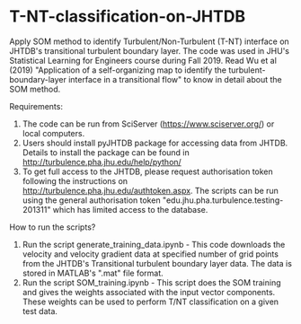 # T-NT-classification-on-JHTDB
Apply SOM method to identify Turbulent/Non-Turbulent (T-NT) interface on JHTDB's transitional turbulent boundary layer. The code was used in JHU's Statistical Learning for Engineers course during Fall 2019.
Read Wu et al (2019) "Application of a self-organizing map to identify the turbulent-boundary-layer interface in a transitional flow" to know in detail about the SOM method.

Requirements:
1. The code can be run from SciServer (https://www.sciserver.org/) or local computers. 
2. Users should install pyJHTDB package for accessing data from JHTDB. Details to install the package can be found in http://turbulence.pha.jhu.edu/help/python/
3. To get full access to the JHTDB, please request authorisation token following the instructions on http://turbulence.pha.jhu.edu/authtoken.aspx. The scripts can be run using the general authorisation token "edu.jhu.pha.turbulence.testing-201311" which has limited access to the database.

How to run the scripts?
1. Run the script generate_training_data.ipynb - This code downloads the velocity and velocity gradient data at specified number of grid points from the JHTDB's Transitional turbulent boundary layer data. The data is stored in MATLAB's ".mat" file format.
2. Run the script SOM_training.ipynb - This script does the SOM training and gives the weights associated with the input vector components. These weights can be used to perform T/NT classification on a given test data.

